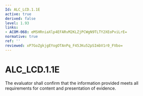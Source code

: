 ```yaml
---
Id: ALC_LCD.1.1E
active: true
derived: false
level: 1.93
links:
- ACOM-068: eMSHRniaXlp4EFARvM2KLZjPCWgN9TLTY2XEoPviLrE=
normative: true
ref: ''
reviewed: xP7GoZgkjgEYogOTAnPq_F45JKu52pSImbV1r0_FVbo=
---
```


# ALC_LCD.1.1E

The evaluator shall confirm that the information provided meets all requirements for content and presentation of evidence.
